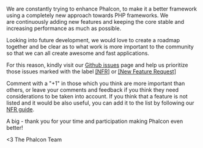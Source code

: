 We are constantly trying to enhance Phalcon, to make it a better framework using a completely new approach towards PHP frameworks. We are continuously adding new features and keeping the core stable and increasing performance as much as possible.

Looking into future development, we would love to create a roadmap together and be clear as to what work is more important to the community so that we can all create awesome and fast applications.

For this reason, kindly visit our [Github issues](https://github.com/phalcon/cphalcon/issues?state=open) page and help us prioritize those issues marked with the label [[NFR]](https://github.com/phalcon/cphalcon/issues?labels=New+Feature+Request&page=1&state=open) or [[New Feature Request]](https://github.com/phalcon/cphalcon/issues?labels=New+Feature+Request&page=1&state=open)

Comment with a "+1" in those which you think are more important than others, or leave your comments and feedback if you think they need considerations to be taken into account. If you think that a feature is not listed and it would be also useful, you can add it to the list by following our [NFR guide](https://github.com/phalcon/cphalcon/wiki/New-Feature-Request---NFR).

A big - thank you for your time and participation making Phalcon even better!


<3 The Phalcon Team

